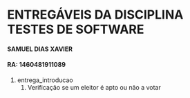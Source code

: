 # ENTREGÁVEIS DA DISCIPLINA TESTES DE SOFTWARE

#### SAMUEL DIAS XAVIER
#### RA: 1460481911089


<ol>
<li>entrega_introducao
<ol>
<li>Verificação se um eleitor é apto ou não a votar</li>
</ol>

